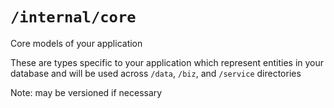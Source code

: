 # `/internal/core`

Core models of your application

These are types specific to your application which represent entities in your database and will be used across `/data`, `/biz`, and `/service` directories

Note: may be versioned if necessary
